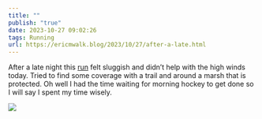 ```yaml
---
title: ""
publish: "true"
date: 2023-10-27 09:02:26
tags: Running
url: https://ericmwalk.blog/2023/10/27/after-a-late.html
---
```


After a late night this [run](https://strava.com/activities/10113306751) felt sluggish and didn’t help with the high winds today. Tried to find some coverage with a trail and around a marsh that is protected.  Oh well I had the time waiting for morning hockey to get done so I will say I spent my time wisely.

![](https://ericmwalk.blog/uploads/2023/200d725d-8400-4783-a93c-ce90b9bf3466.jpg)